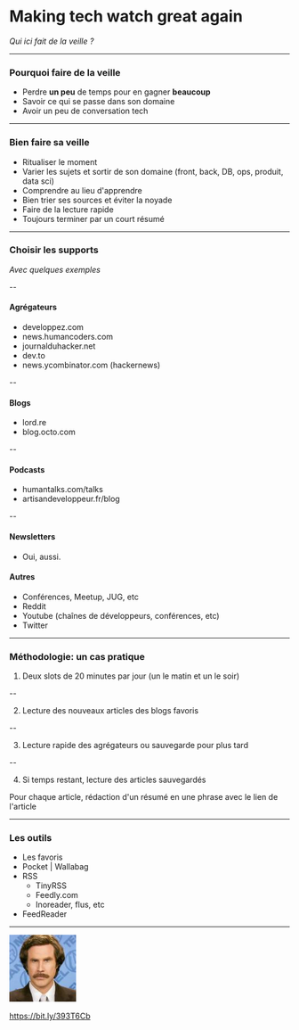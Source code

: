 # Making tech watch great again 

_Qui ici fait de la veille ?_ <!-- .element: class="fragment" -->

---

### Pourquoi faire de la veille 

* Perdre **un peu** de temps pour en gagner **beaucoup** <!-- .element: class="fragment" -->
* Savoir ce qui se passe dans son domaine <!-- .element: class="fragment" -->
* Avoir un peu de conversation tech <!-- .element: class="fragment" -->

---

### Bien faire sa veille

* Ritualiser le moment <!-- .element: class="fragment" -->
* Varier les sujets et sortir de son domaine (front, back, DB, ops, produit, data sci) <!-- .element: class="fragment" -->
* Comprendre au lieu d'apprendre <!-- .element: class="fragment" -->
* Bien trier ses sources et éviter la noyade <!-- .element: class="fragment" -->
* Faire de la lecture rapide <!-- .element: class="fragment" -->
* Toujours terminer par un court résumé <!-- .element: class="fragment" -->

---

### Choisir les supports

_Avec quelques exemples_

--

#### Agrégateurs 

* developpez.com 
* news.humancoders.com
* journalduhacker.net
* dev.to
* news.ycombinator.com (hackernews)

--

#### Blogs

* lord.re
* blog.octo.com

--

#### Podcasts

* humantalks.com/talks
* artisandeveloppeur.fr/blog

--

#### Newsletters

* Oui, aussi.

#### Autres

* Conférences, Meetup, JUG, etc
* Reddit
* Youtube (chaînes de développeurs, conférences, etc)
* Twitter

---

### Méthodologie: un cas pratique

1. Deux slots de 20 minutes par jour (un le matin et un le soir) <!-- .element: class="fragment" -->

-- 

2. Lecture des nouveaux articles des blogs favoris <!-- .element: class="fragment" -->

--

3. Lecture rapide des agrégateurs ou sauvegarde pour plus tard <!-- .element: class="fragment" -->

--

4. Si temps restant, lecture des articles sauvegardés <!-- .element: class="fragment" -->

Pour chaque article, rédaction d'un résumé en une phrase avec le lien de l'article <!-- .element: class="fragment" -->

---

### Les outils

* Les favoris <!-- .element: class="fragment" -->
* Pocket | Wallabag <!-- .element: class="fragment" -->
* RSS <!-- .element: class="fragment" -->
    * TinyRSS
    * Feedly.com
    * Inoreader, flus, etc
* FeedReader <!-- .element: class="fragment" -->
    
---    

![](img/minivatar.jpeg)

https://bit.ly/393T6Cb
